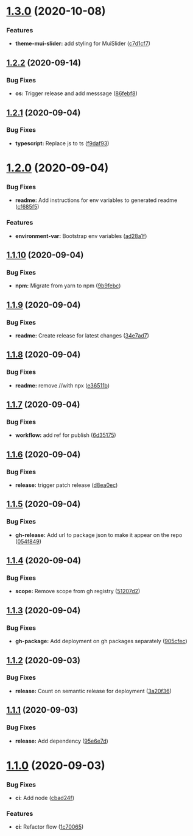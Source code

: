 # [1.3.0](https://github.com/DHI-GRAS/gras-react-boilerplate/compare/v1.2.2...v1.3.0) (2020-10-08)


### Features

* **theme-mui-slider:** add styling for MuiSlider ([c7d1cf7](https://github.com/DHI-GRAS/gras-react-boilerplate/commit/c7d1cf73f21f62eaf10adf2ab720a98f3b1b7d17))

## [1.2.2](https://github.com/DHI-GRAS/gras-react-boilerplate/compare/v1.2.1...v1.2.2) (2020-09-14)


### Bug Fixes

* **os:** Trigger release and add messsage ([86febf8](https://github.com/DHI-GRAS/gras-react-boilerplate/commit/86febf8fa59f6b6f2c9297bc642f6aadf92ab2fb))

## [1.2.1](https://github.com/DHI-GRAS/gras-react-boilerplate/compare/v1.2.0...v1.2.1) (2020-09-04)


### Bug Fixes

* **typescript:** Replace js to ts ([f9daf93](https://github.com/DHI-GRAS/gras-react-boilerplate/commit/f9daf9372b1430cbdb971abcc0474472f4ab2100))

# [1.2.0](https://github.com/DHI-GRAS/gras-react-boilerplate/compare/v1.1.10...v1.2.0) (2020-09-04)


### Bug Fixes

* **readme:** Add instructions for env variables to generated readme ([cf685f5](https://github.com/DHI-GRAS/gras-react-boilerplate/commit/cf685f5c130af88e95e07f93ce90f76f02b77bba))


### Features

* **environment-var:** Bootstrap env variables ([ad28a1f](https://github.com/DHI-GRAS/gras-react-boilerplate/commit/ad28a1fd4e84dfe0ecf1b1346c2ae1b46d7227e2))

## [1.1.10](https://github.com/DHI-GRAS/gras-react-boilerplate/compare/v1.1.9...v1.1.10) (2020-09-04)


### Bug Fixes

* **npm:** Migrate from yarn to npm ([9b9febc](https://github.com/DHI-GRAS/gras-react-boilerplate/commit/9b9febc6a2fb933dabce7bae379dc24b29759f91))

## [1.1.9](https://github.com/DHI-GRAS/gras-react-boilerplate/compare/v1.1.8...v1.1.9) (2020-09-04)


### Bug Fixes

* **readme:** Create release for latest changes ([34e7ad7](https://github.com/DHI-GRAS/gras-react-boilerplate/commit/34e7ad703adeaf28aadb5f6471a1f2acfb4e3f94))

## [1.1.8](https://github.com/DHI-GRAS/gras-react-boilerplate/compare/v1.1.7...v1.1.8) (2020-09-04)


### Bug Fixes

* **readme:** remove //with npx ([e36511b](https://github.com/DHI-GRAS/gras-react-boilerplate/commit/e36511befadcea53dcb50d398dedb4bd1597aa5a))

## [1.1.7](https://github.com/DHI-GRAS/gras-react-boilerplate/compare/v1.1.6...v1.1.7) (2020-09-04)


### Bug Fixes

* **workflow:** add ref for publish ([6d35175](https://github.com/DHI-GRAS/gras-react-boilerplate/commit/6d35175a23e21caaf672f980d5ad2fa9e6381b3b))

## [1.1.6](https://github.com/DHI-GRAS/gras-react-boilerplate/compare/v1.1.5...v1.1.6) (2020-09-04)


### Bug Fixes

* **release:** trigger patch release ([d8ea0ec](https://github.com/DHI-GRAS/gras-react-boilerplate/commit/d8ea0ec103cd5504f82c714054b8d5f6ee7ccb64))

## [1.1.5](https://github.com/DHI-GRAS/gras-react-boilerplate/compare/v1.1.4...v1.1.5) (2020-09-04)


### Bug Fixes

* **gh-release:** Add url to package json to make it appear on the repo ([054f849](https://github.com/DHI-GRAS/gras-react-boilerplate/commit/054f849ba46f3e88446c85558007526324450e28))

## [1.1.4](https://github.com/DHI-GRAS/gras-react-boilerplate/compare/v1.1.3...v1.1.4) (2020-09-04)


### Bug Fixes

* **scope:** Remove scope from gh registry ([51207d2](https://github.com/DHI-GRAS/gras-react-boilerplate/commit/51207d28a3ea39f945dc91833d75b8c9e878dfe0))

## [1.1.3](https://github.com/DHI-GRAS/gras-react-boilerplate/compare/v1.1.2...v1.1.3) (2020-09-04)


### Bug Fixes

* **gh-package:** Add deployment on gh packages separately ([905cfec](https://github.com/DHI-GRAS/gras-react-boilerplate/commit/905cfec5994ef0212694cac9b67ef2fe8655df00))

## [1.1.2](https://github.com/DHI-GRAS/gras-react-boilerplate/compare/v1.1.1...v1.1.2) (2020-09-03)


### Bug Fixes

* **release:** Count on semantic release for deployment ([3a20f36](https://github.com/DHI-GRAS/gras-react-boilerplate/commit/3a20f36bd1296063cc82d97eeca5a8a25ae90ed0))

## [1.1.1](https://github.com/DHI-GRAS/gras-react-boilerplate/compare/v1.1.0...v1.1.1) (2020-09-03)


### Bug Fixes

* **release:** Add dependency ([95e6e7d](https://github.com/DHI-GRAS/gras-react-boilerplate/commit/95e6e7dea27b77c8340ca66cb60183b39a3aa2b2))

# [1.1.0](https://github.com/DHI-GRAS/gras-react-boilerplate/compare/v1.0.1...v1.1.0) (2020-09-03)


### Bug Fixes

* **ci:** Add node ([cbad24f](https://github.com/DHI-GRAS/gras-react-boilerplate/commit/cbad24f45ee2aacf9b102bf09dc157e2b8a98ce9))


### Features

* **ci:** Refactor flow ([1c70065](https://github.com/DHI-GRAS/gras-react-boilerplate/commit/1c70065081b77719a25c207fa887bbc993ec0d2a))
